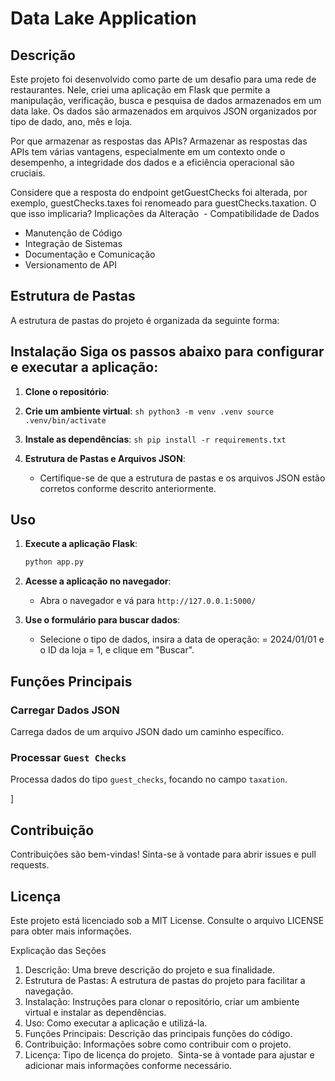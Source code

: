 # Data Lake Application

## Descrição

Este projeto foi desenvolvido como parte de um desafio para uma rede de restaurantes. Nele, criei uma aplicação em Flask que permite a manipulação, verificação, busca e pesquisa de dados armazenados em um data lake. Os dados são armazenados em arquivos JSON organizados por tipo de dado, ano, mês e loja.

Por que armazenar as respostas das APIs? 
Armazenar as respostas das APIs tem várias vantagens, especialmente em um contexto onde o desempenho, a integridade dos dados e a eficiência operacional são cruciais.

Considere que a resposta do endpoint getGuestChecks foi alterada, por exemplo, guestChecks.taxes foi renomeado para guestChecks.taxation. O que isso implicaria?
Implicações da Alteração  - Compatibilidade de Dados
 - Manutenção de Código
 - Integração de Sistemas
 - Documentação e Comunicação
 - Versionamento de API


## Estrutura de Pastas

A estrutura de pastas do projeto é organizada da seguinte forma:

## Instalação Siga os passos abaixo para configurar e executar a aplicação:
1. **Clone o repositório**:

2. **Crie um ambiente virtual**: ```sh python3 -m venv .venv source .venv/bin/activate ```

3. **Instale as dependências**: ```sh pip install -r requirements.txt ```

4. **Estrutura de Pastas e Arquivos JSON**:
   - Certifique-se de que a estrutura de pastas e os arquivos JSON estão corretos conforme descrito anteriormente.

## Uso

1. **Execute a aplicação Flask**:
    ```sh
    python app.py
    ```

2. **Acesse a aplicação no navegador**:
    - Abra o navegador e vá para `http://127.0.0.1:5000/`

3. **Use o formulário para buscar dados**:
    - Selecione o tipo de dados, insira a data de operação: = 2024/01/01 e o ID da loja = 1, e clique em "Buscar".

## Funções Principais

### Carregar Dados JSON
Carrega dados de um arquivo JSON dado um caminho específico.

### Processar `Guest Checks`
Processa dados do tipo `guest_checks`, focando no campo `taxation`.

]

## Contribuição

Contribuições são bem-vindas! Sinta-se à vontade para abrir issues e pull requests.

## Licença

Este projeto está licenciado sob a MIT License. Consulte o arquivo LICENSE para obter mais informações.

Explicação das Seções
1. Descrição: Uma breve descrição do projeto e sua finalidade. 
2. Estrutura de Pastas: A estrutura de pastas do projeto para facilitar a navegação. 
3. Instalação: Instruções para clonar o repositório, criar um ambiente virtual e instalar as dependências. 
4. Uso: Como executar a aplicação e utilizá-la. 
5. Funções Principais: Descrição das principais funções do código. 
6. Contribuição: Informações sobre como contribuir com o projeto. 
7. Licença: Tipo de licença do projeto. 
Sinta-se à vontade para ajustar e adicionar mais informações conforme necessário. 
